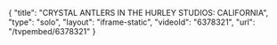 {
    "title": "CRYSTAL ANTLERS IN THE HURLEY STUDIOS: CALIFORNIA",
    "type": "solo",
    "layout": "iframe-static",
    "videoId": "6378321",
    "url": "\/tvpembed\/6378321"
}